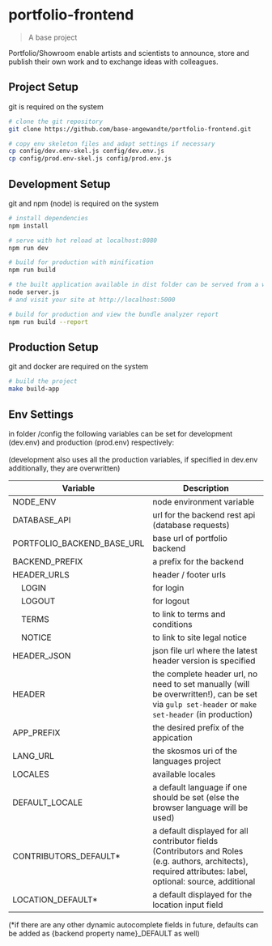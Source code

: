 # portfolio-frontend

> A base project

Portfolio/Showroom enable artists and scientists to announce, store and publish their own work and to exchange ideas with colleagues.

## Project Setup

git is required on the system

``` bash
# clone the git repository
git clone https://github.com/base-angewandte/portfolio-frontend.git

# copy env skeleton files and adapt settings if necessary
cp config/dev.env-skel.js config/dev.env.js
cp config/prod.env-skel.js config/prod.env.js

```

## Development Setup

git and npm (node) is required on the system

```bash
# install dependencies
npm install

# serve with hot reload at localhost:8080
npm run dev

# build for production with minification
npm run build

# the built application available in dist folder can be served from a webserver or to test, run:
node server.js
# and visit your site at http://localhost:5000

# build for production and view the bundle analyzer report
npm run build --report

```

## Production Setup

git and docker are required on the system

``` bash
# build the project
make build-app

```

## Env Settings

in folder /config the following variables can be set for development (dev.env) and production (prod.env) respectively:
<br>
<br>
(development also uses all the production variables, if specified in dev.env additionally, they are overwritten)

| Variable              | Description                                                                                                                                                 |
|-----------------------|-------------------------------------------------------------------------------------------------------------------------------------------------------------|
| NODE_ENV              | node environment variable                                                                                                                                   |
| DATABASE_API          | url for the backend rest api (database requests)                                                                                                            |                                                                                                                              |
| PORTFOLIO_BACKEND_BASE_URL | base url of portfolio backend                                                                                                                      |
| BACKEND_PREFIX      | a prefix for the backend                                                                                                 |
| HEADER_URLS        | header / footer urls                                                                                                                              |
|     &nbsp;&nbsp;&nbsp;&nbsp;LOGIN             | for login                                                                                                                                                   |
|     &nbsp;&nbsp;&nbsp;&nbsp;LOGOUT            | for logout                                                                                                                                                  |
|     &nbsp;&nbsp;&nbsp;&nbsp;TERMS            | to link to terms and conditions                                                                                                                                                |
|     &nbsp;&nbsp;&nbsp;&nbsp;NOTICE            | to link to site legal notice                                                                                                                              |
| HEADER_JSON           | json file url where the latest header version is specified                                                                                                                                  |
| HEADER                | the complete header url, no need to set manually (will be overwritten!), can be set via `gulp set-header` or `make set-header` (in production)                                                         |
| APP_PREFIX            | the desired prefix of the appication                                                                                                                        |
| LANG_URL              | the skosmos uri of the languages project                                                                                                                    |
| LOCALES               | available locales                                                                                                                                           |
| DEFAULT_LOCALE        | a default language if one should be set (else the browser language will be used)                                                                            |
| CONTRIBUTORS_DEFAULT*  | a default displayed for all contributor fields (Contributors and Roles (e.g. authors, architects), required attributes: label, optional: source, additional |
| LOCATION_DEFAULT*      | a default displayed for the location input field                                                                                                            |

(*if there are any other dynamic autocomplete fields in future, defaults can be added as {backend property name}_DEFAULT as well)
